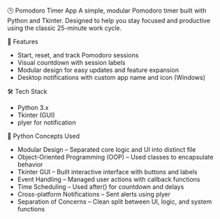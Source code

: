 🕒 Pomodoro Timer App
A simple, modular Pomodoro timer built with Python and Tkinter. Designed to help you stay focused and productive using the classic 25-minute work cycle.

🚀 Features
- Start, reset, and track Pomodoro sessions
- Visual countdown with session labels
- Modular design for easy updates and feature expansion
- Desktop notifications with custom app name and icon (Windows)
  
🛠️ Tech Stack
- Python 3.x
- Tkinter (GUI)
- plyer for notification

🧠 Python Concepts Used
- Modular Design – Separated core logic and UI into distinct file
- Object-Oriented Programming (OOP) – Used classes to encapsulate behavior
- Tkinter GUI – Built interactive interface with buttons and labels
- Event Handling – Managed user actions with callback functions
- Time Scheduling – Used after() for countdown and delays
- Cross-platform Notifications – Sent alerts using plyer
- Separation of Concerns – Clean split between UI, logic, and system functions

